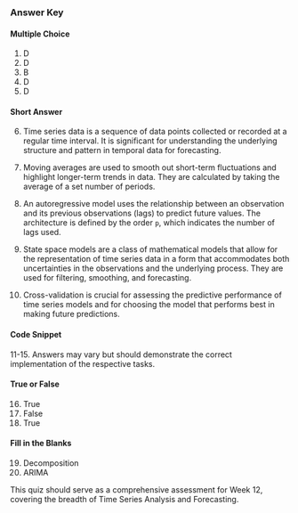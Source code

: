 ﻿### Answer Key

#### Multiple Choice

1. D
2. D
3. B
4. D
5. D

#### Short Answer

6. Time series data is a sequence of data points collected or recorded at a regular time interval. It is significant for understanding the underlying structure and pattern in temporal data for forecasting.

7. Moving averages are used to smooth out short-term fluctuations and highlight longer-term trends in data. They are calculated by taking the average of a set number of periods.

8. An autoregressive model uses the relationship between an observation and its previous observations (lags) to predict future values. The architecture is defined by the order `p`, which indicates the number of lags used.

9. State space models are a class of mathematical models that allow for the representation of time series data in a form that accommodates both uncertainties in the observations and the underlying process. They are used for filtering, smoothing, and forecasting.

10. Cross-validation is crucial for assessing the predictive performance of time series models and for choosing the model that performs best in making future predictions.

#### Code Snippet

11-15. Answers may vary but should demonstrate the correct implementation of the respective tasks.

#### True or False

16. True
17. False
18. True

#### Fill in the Blanks

19. Decomposition
20. ARIMA

This quiz should serve as a comprehensive assessment for Week 12, covering the breadth of Time Series Analysis and Forecasting.
